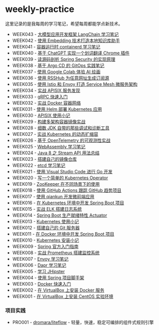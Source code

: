 # weekly-practice

这里记录的是我每周的学习笔记，希望每周都能学点新技术。

* WEEK043 - [大模型应用开发框架 LangChain 学习笔记](./notes/week043-llm-application-frameworks-langchain/README.md)
* WEEK042 - [使用 Embedding 技术打造本地知识库助手](./notes/week042-doc-qa-using-embedding/README.md)
* WEEK041 - [容器运行时 containerd 学习笔记](./notes/week041-containerd-notes/README.md)
* WEEK040 - [基于 ChatGPT 实现一个划词翻译 Chrome 插件](./notes/week040-chrome-extension-with-chatgpt/README.md)
* WEEK039 - [读源码剖析 Spring Security 的实现原理](./notes/week039-dive-into-spring-security-sources/README.md)
* WEEK038 - [基于 Argo CD 的 GitOps 实践笔记](./notes/week038-gitops-with-argocd/README.md)
* WEEK037 - [使用 Google Colab 体验 AI 绘画](./notes/week037-ai-painting-with-google-colab/README.md)
* WEEK036 - [使用 RSSHub 为任意网址生成订阅源](./notes/week036-feed-everything-with-rsshub/README.md)
* WEEK035 - [使用 Istio 和 Envoy 打造 Service Mesh 微服务架构](./notes/week035-istio-envoy-service-mesh/README.md)
* WEEK034 - [实战 APISIX 服务发现](./notes/week034-apisix-service-discovery/README.md)
* WEEK033 - [gRPC 快速入门](./notes/week033-grpc-quickstart/README.md)
* WEEK032 - [实战 Docker 容器网络](./notes/week032-docker-network-in-action/README.md)
* WEEK031 - [使用 Helm 部署 Kubernetes 应用](./notes/week031-deploying-kubernetes-app-with-helm/README.md)
* WEEK030 - [APISIX 使用小记](./notes/week030-apisix-notes/README.md)
* WEEK029 - [构建多架构容器镜像实战](./notes/week029-build-multi-arch-images/README.md)
* WEEK028 - [细数 JDK 自带的那些调试和诊断工具](./notes/week028-jvm-diagnostic-tools/README.md)
* WEEK027 - [实战 Kubernetes 的动态扩缩容](./notes/week027-kubernetes-auto-scaling/README.md)
* WEEK026 - [基于 OpenTelemetry 的可观测性实战](./notes/week026-opentelemetry-observability/README.md)
* WEEK025 - [WebAssembly 学习笔记](./notes/week025-webassembly-notes/README.md)
* WEEK024 - [Java 8 之 Stream API 用法总结](./notes/week024-java-streams/README.md)
* WEEK023 - [搭建自己的镜像仓库](./notes/week023-build-your-own-image-registry/README.md)
* WEEK022 - [etcd 学习笔记](./notes/week022-etcd-notes/README.md)
* WEEK021 - [使用 Visual Studio Code 进行 Go 开发](./notes/week021-go-in-visual-studio-code/README.md)
* WEEK020 - [写一个简单的 Kubernetes Operator](./notes/week020-create-a-kubernetes-operator/README.md)
* WEEK019 - [ZooKeeper 在不同场景下的使用](./notes/week019-various-usage-of-zookeeper/README.md)
* WEEK018 - [使用 GitHub Actions 跟踪 GitHub 趋势项目](./notes/week018-tracking-github-trending/README.md)
* WEEK017 - [使用 qiankun 开发微前端应用](./notes/week017-qiankun-micro-frontends/README.md)
* WEEK016 - [在 Kubernetes 环境中开发 Spring Boot 项目](./notes/week016-spring-boot-on-kubernetes/README.md)
* WEEK015 - [实战 ELK 搭建日志系统](./notes/week015-elk-in-action/README.md)
* WEEK014 - [Spring Boot 生产就绪特性 Actuator](./notes/week014-spring-boot-actuator/README.md)
* WEEK013 - [Kubernetes 使用小记](./notes/week013-playing-with-kubernetes/README.md)
* WEEK012 - [搭建自己的 Git 服务器](./notes/week012-build-your-own-git-server/README.md)
* WEEK011 - [在 Docker 环境中开发 Spring Boot 项目](./notes/week011-spring-boot-on-docker/README.md)
* WEEK010 - [Kubernetes 安装小记](./notes/week010-install-kubernetes/README.md)
* WEEK009 - [Spring 官方入门指南](./notes/week009-spring-guides/README.md)
* WEEK008 - [实战 Prometheus 搭建监控系统](./notes/week008-prometheus-in-action/README.md)
* WEEK007 - [Envoy 学习笔记](./notes/week007-envoy-quickstart/README.md)
* WEEK006 - [Dapr 学习笔记](./notes/week006-dapr-quickstart/README.md)
* WEEK005 - [学习 JHipster](./notes/week005-jhipster-notes/README.md)
* WEEK004 - [使用 Spring 项目脚手架](./notes/week004-creating-spring-project/README.md)
* WEEK003 - [Docker 快速入门](./notes/week003-docker-getting-started/README.md)
* WEEK002 - [在 VirtualBox 上安装 Docker 服务](./notes/week002-install-docker/README.md)
* WEEK001 - [在 VirtualBox 上安装 CentOS 实验环境](./notes/week001-centos-on-virtualbox/README.md)

### 项目实践

* PRO001 - [dromara/liteflow](./projects/pro001-dromara-liteflow/README.md) - 轻量，快速，稳定可编排的组件式规则引擎
